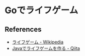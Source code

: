 # Goでライフゲーム

## References
* [ライフゲーム \- Wikipedia](https://ja.wikipedia.org/wiki/%E3%83%A9%E3%82%A4%E3%83%95%E3%82%B2%E3%83%BC%E3%83%A0)
* [Javaでライフゲームを作る \- Qiita](https://qiita.com/natmark/items/5a0d05625d2c0e73777d)